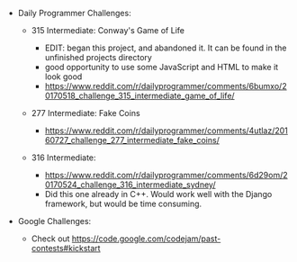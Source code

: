 * Daily Programmer Challenges:

    * 315 Intermediate: Conway's Game of Life
        * EDIT: began this project, and abandoned it. It can be found in the unfinished projects directory
        * good opportunity to use some JavaScript and HTML to make it look good
    	* https://www.reddit.com/r/dailyprogrammer/comments/6bumxo/20170518_challenge_315_intermediate_game_of_life/
    
    * 277 Intermediate: Fake Coins
        * https://www.reddit.com/r/dailyprogrammer/comments/4utlaz/20160727_challenge_277_intermediate_fake_coins/
    
    * 316 Intermediate:
        * https://www.reddit.com/r/dailyprogrammer/comments/6d29om/20170524_challenge_316_intermediate_sydney/
        * Did this one already in C++. Would work well with the Django framework, but would be time consuming.

* Google Challenges:
    * Check out https://code.google.com/codejam/past-contests#kickstart


